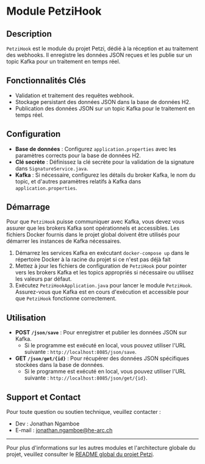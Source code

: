 # Module PetziHook

## Description
`PetziHook` est le module du projet Petzi, dédié à la réception et au traitement des webhooks. Il enregistre les données JSON reçues et les publie sur un topic Kafka pour un traitement en temps réel.

## Fonctionnalités Clés
- Validation et traitement des requêtes webhook.
- Stockage persistant des données JSON dans la base de données H2.
- Publication des données JSON sur un topic Kafka pour le traitement en temps réel.

## Configuration
- **Base de données** : Configurez `application.properties` avec les paramètres corrects pour la base de données H2.
- **Clé secrète** : Définissez la clé secrète pour la validation de la signature dans `SignatureService.java`.
- **Kafka** : Si nécessaire, configurez les détails du broker Kafka, le nom du topic, et d'autres paramètres relatifs à Kafka dans `application.properties`.

## Démarrage
Pour que `PetziHook` puisse communiquer avec Kafka, vous devez vous assurer que les brokers Kafka sont opérationnels et accessibles. Les fichiers Docker fournis dans le projet global doivent être utilisés pour démarrer les instances de Kafka nécessaires.

1. Démarrez les services Kafka en exécutant `docker-compose up` dans le répertoire Docker à la racine du projet si ce n'est pas déjà fait
2. Mettez à jour les fichiers de configuration de `PetziHook` pour pointer vers les brokers Kafka et les topics appropriés si nécessaire ou utilisez les valeurs par défaut.
3. Exécutez `PetziHookApplication.java` pour lancer le module `PetziHook`. Assurez-vous que Kafka est en cours d'exécution et accessible pour que `PetziHook` fonctionne correctement.

## Utilisation
- **POST `/json/save`** : Pour enregistrer et publier les données JSON sur Kafka.
  - Si le programme est exécuté en local, vous pouvez utiliser l'URL suivante : `http://localhost:8085/json/save`.
- **GET `/json/get/{id}`** : Pour récupérer des données JSON spécifiques stockées dans la base de données.
  - Si le programme est exécuté en local, vous pouvez utiliser l'URL suivante : `http://localhost:8085/json/get/{id}`.

## Support et Contact
Pour toute question ou soutien technique, veuillez contacter :
- Dev : Jonathan Ngamboe
- E-mail : jonathan.ngamboe@he-arc.ch

---

Pour plus d'informations sur les autres modules et l'architecture globale du projet, veuillez consulter le [README global du projet Petzi](https://github.com/Jonathanngamboe/petzi).
